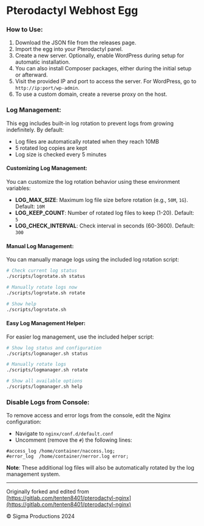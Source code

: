 # Pterodactyl Webhost Egg

### How to Use:
1. Download the JSON file from the releases page.
2. Import the egg into your Pterodactyl panel.
3. Create a new server. Optionally, enable WordPress during setup for automatic installation.
4. You can also install Composer packages, either during the initial setup or afterward.
5. Visit the provided IP and port to access the server. For WordPress, go to `http://ip:port/wp-admin`.
6. To use a custom domain, create a reverse proxy on the host.

### Log Management:
This egg includes built-in log rotation to prevent logs from growing indefinitely. By default:
- Log files are automatically rotated when they reach 10MB
- 5 rotated log copies are kept
- Log size is checked every 5 minutes

#### Customizing Log Management:
You can customize the log rotation behavior using these environment variables:
- **LOG_MAX_SIZE**: Maximum log file size before rotation (e.g., `50M`, `1G`). Default: `10M`
- **LOG_KEEP_COUNT**: Number of rotated log files to keep (1-20). Default: `5`
- **LOG_CHECK_INTERVAL**: Check interval in seconds (60-3600). Default: `300`

#### Manual Log Management:
You can manually manage logs using the included log rotation script:
```bash
# Check current log status
./scripts/logrotate.sh status

# Manually rotate logs now
./scripts/logrotate.sh rotate

# Show help
./scripts/logrotate.sh
```

#### Easy Log Management Helper:
For easier log management, use the included helper script:
```bash
# Show log status and configuration
./scripts/logmanager.sh status

# Manually rotate logs
./scripts/logmanager.sh rotate

# Show all available options
./scripts/logmanager.sh help
```

### Disable Logs from Console:
To remove access and error logs from the console, edit the Nginx configuration:
- Navigate to `nginx/conf.d/default.conf`
- Uncomment (remove the `#`) the following lines:

```
#access_log /home/container/naccess.log;
#error_log  /home/container/nerror.log error;
```

**Note**: These additional log files will also be automatically rotated by the log management system.

---

Originally forked and edited from [https://gitlab.com/tenten8401/pterodactyl-nginx](https://gitlab.com/tenten8401/pterodactyl-nginx)

© Sigma Productions 2024

